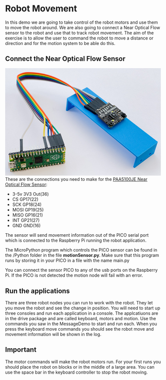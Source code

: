 # Robot Movement
In this demo we are going to take control of the robot motors and use them to move the robot around. We are also going to connect a Near Optical Flow sensor to the robot and use that to track robot movement. The aim of the exercise is to allow the user to command the robot to move a distance or direction and for the motion system to be able do this. 

## Connect the Near Optical Flow Sensor

![Flow sensor connected to PICO](images/Flow%20Sensor%20Wiring.jpg)
These are the connections you need to make for the [PAA5100JE Near Optical Flow Sensor](https://shop.pimoroni.com/products/paa5100je-optical-tracking-spi-breakout):

* 3-5v	3V3 Out(36)
* CS	GP17(22)
* SCK	GP18(24)
* MOSI	GP19(25)
* MISO	GP16(21)
* INT	GP21(27)
* GND	GND(16)

The sensor will send movement information out of the PICO serial port which is connected to the Raspberry Pi running the robot application. 

The MicroPython program which controls the PICO sensor can be found in the /Python folder in the file **motionSensor.py**. Make sure that this program runs by storing it in your PICO in a file with the name main.py

You can connect the sensor PICO to any of the usb ports on the Raspberry Pi. If the PICO is not detected the motion node will fail with an error.
## Run the applications
There are three robot nodes you can run to work with the robot. They let you move the robot and see the change in position. You will need to start up three consoles and run each application in a console. The applcatiuons are in the drive package and are called keyboard, motors and motion. Use the commands you saw in the MessageDemo to start and run each. When you press the keyboard move commands you should see the robot move and movement information will be shown in the log.
## **Important**
The motor commands will make the robot motors run. For your first runs you should place the robot on blocks or in the middle of a large area. You can use the space bar in the keyboard controller to stop the robot moving. 
